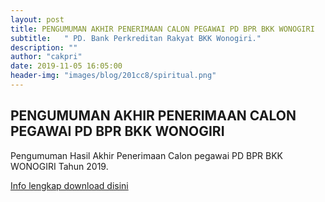 ```yaml
---
layout: post
title: PENGUMUMAN AKHIR PENERIMAAN CALON PEGAWAI PD BPR BKK WONOGIRI
subtitle:   " PD. Bank Perkreditan Rakyat BKK Wonogiri."
description: ""
author: "cakpri"
date: 2019-11-05 16:05:00
header-img: "images/blog/201cc8/spiritual.png"
---
```



## PENGUMUMAN AKHIR PENERIMAAN CALON PEGAWAI PD BPR BKK WONOGIRI

Pengumuman Hasil Akhir Penerimaan Calon pegawai PD BPR BKK WONOGIRI Tahun 2019.

[Info lengkap download disini](/publikasi/Loker/PENGUMUMAN_AKHIR_CALON_PEGAWAI_TAHUN_2019.pdf)